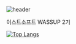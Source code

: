 ![header](https://capsule-render.vercel.app/api?type=soft&color=auto&height=300&section=header&text=WASSUP%2&20render&fontSize=90)

이스트소프트 WASSUP 2기

[![Top Langs](https://github-readme-stats.vercel.app/api/top-langs/?username=jooni0227&exclude_repo=software-project_1,software_project2)](https://github.com/jooni0227/github-readme-stats)
